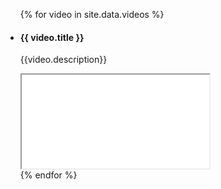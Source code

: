 ---
---
<ul class="videos">
  {% for video in site.data.videos %}
  <li class="video video-with-description">
    <div class="video-info">
      <h4>{{ video.title }}</h4>
      <p>{{video.description}}</p>
    </div>
    <div class="video-player">
      <iframe seamless src="//player.vimeo.com/video/{{video.vimeo_id}}?badge=0&byline=0&title=0&portrait=0&color=06d0ff"></iframe>
    </div>
  </li>
{% endfor %}
</ul>
